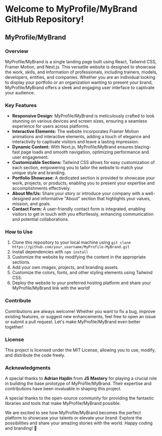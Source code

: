 # Welcome to MyProfile/MyBrand GitHub Repository!

## MyProfile/MyBrand
### Overview

MyProfile/MyBrand is a single landing page built using React, Tailwind CSS, Framer Motion, and Next.js. This versatile website is designed to showcase the work, skills, and information of professionals, including trainers, models, developers, entities, and companies. Whether you are an individual looking to display your portfolio or an organization wanting to present your brand, MyProfile/MyBrand offers a sleek and engaging user interface to captivate your audience.

### Key Features

- **Responsive Design:** MyProfile/MyBrand is meticulously crafted to look stunning on various devices and screen sizes, ensuring a seamless experience for users across platforms.
- **Interactive Elements:** The website incorporates Framer Motion animations and interactive elements, adding a touch of elegance and interactivity to captivate visitors and leave a lasting impression.
- **Dynamic Content:** With Next.js, MyProfile/MyBrand ensures blazing-fast page loads and smooth navigation, optimizing performance and user engagement.
- **Customizable Sections:** Tailwind CSS allows for easy customization of each section, empowering you to tailor the website to match your unique style and branding.
- **Portfolio Showcase:** A dedicated section is provided to showcase your work, projects, or products, enabling you to present your expertise and accomplishments effectively.
- **About Me/Us:** Share your story or introduce your company with a well-designed and informative "About" section that highlights your values, mission, and goals.
- **Contact Form:** A user-friendly contact form is integrated, enabling visitors to get in touch with you effortlessly, enhancing communication and potential collaborations.

### How to Use

1. Clone this repository to your local machine using `git clone https://github.com/your_username/MyProfile-MyBrand.git`
2. Install dependencies with `npm install`
3. Customize the website by modifying the content in the appropriate sections.
4. Add your own images, projects, and branding assets.
5. Customize the colors, fonts, and other styling elements using Tailwind CSS.
6. Deploy the website to your preferred hosting platform and share your MyProfile/MyBrand link with the world!

### Contribute

Contributions are always welcome! Whether you want to fix a bug, improve existing features, or suggest new enhancements, feel free to open an issue or submit a pull request. Let's make MyProfile/MyBrand even better together!

### License

This project is licensed under the MIT License, allowing you to use, modify, and distribute the code freely.

### Acknowledgments

A special thanks to **Adrian Hajdin** from **JS Mastery** for playing a crucial role in building the base prototype of MyProfile/MyBrand. Their expertise and contributions have been invaluable in shaping this project.

A special thanks to the open-source community for providing the fantastic libraries and tools that make MyProfile/MyBrand possible.

We are excited to see how MyProfile/MyBrand becomes the perfect platform to showcase your talents or elevate your brand. Explore the possibilities and share your amazing stories with the world. Happy coding and branding! 🚀
